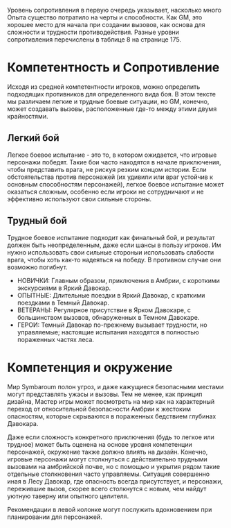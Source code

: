 Уровень сопротивления в первую очередь указывает, насколько много Опыта существо потратило на черты и способности. Как GM, это хорошее место для начала при создании вызовов, как основа для сложности и трудности противодействия. Разные уровни сопротивления перечислены в таблице 8 на странице 175.

# Компетентность и Сопротивление

Исходя из средней компетентности игроков, можно определить подходящих противников для определенного вида боя. В этом тексте мы различаем легкие и трудные боевые ситуации, но GM, конечно, может создавать вызовы, расположенные где-то между этими двумя крайностями.

## Легкий бой

Легкое боевое испытание - это то, в котором ожидается, что игровые персонажи победят. Такие бои часто находятся в начале приключения, чтобы представить врага, не рискуя резким концом истории. Если обстоятельства против персонажей (их удивили или враг устойчив к основным способностям персонажей), легкое боевое испытание может оказаться сложным, особенно если игроки не сотрудничают и не эффективно используют свои сильные стороны.

## Трудный бой

Трудное боевое испытание подходит как финальный бой, и результат должен быть неопределенным, даже если шансы в пользу игроков. Им нужно использовать свои сильные стороныи использовать слабости врага, чтобы хоть как-то надеяться на победу. В противном случае они возможно погибнут.

* НОВИЧКИ: Главным образом, приключения в Амбрии, с короткими экскурсиями в Яркий Давокар.
* ОПЫТНЫЕ: Длительные поездки в Яркий Давокар, с краткими поездками в Темный Давокар.
* ВЕТЕРАНЫ: Регулярное присутствие в Ярком Давокаре, с большинством вызовов, обнаруженных в Темном Давокаре.
* ГЕРОИ: Темный Давокар по-прежнему вызывает трудности, но управляемые; настоящие испытания находятся в полностью пораженных частях леса.

# Компетенция и окружение

Мир Symbaroum полон угроз, и даже кажущиеся безопасными местами могут представлять ужасы и вызовы. Тем не менее, как принцип дизайна, Мастер игры может посмотреть на мир как на характерный переход от относительной безопасности Амбрии к жестоким опасностям, которые скрываются в пораженных бедствием глубинах Давокара.

Даже если сложность конкретного приключения (будь то легкое или трудное) может быть оценена на основе уровня компетенции персонажей, окружение также должно влиять на дизайн. Конечно, игровые персонажи могут столкнуться с действительно трудными вызовами на амбрийской почве, но с помощью и укрытия рядом такие отдельные столкновения часто управляемы. Ситуация совершенно иная в Лесу Давокар, где опасность всегда присутствует, и персонажи, пережившие вызов, скорее всего столкнутся с новым, чем найдут уютную таверну или опытного целителя.

Рекомендации в левой колонке могут послужить вдохновением при планировании для персонажей.